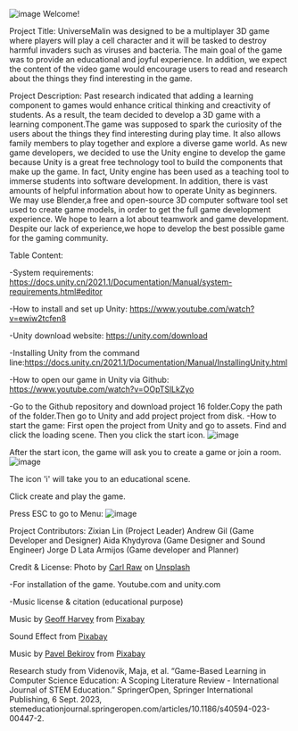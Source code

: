 ![image](https://github.com/Kazuto1120/chocohippo/assets/57959207/41640373-34ee-4f8f-96c7-c6fff7fc2081)
Welcome!

Project Title: UniverseMalin was designed to be a multiplayer 3D game where players will play a cell character and it will be tasked to destroy harmful invaders such as viruses and bacteria. The main goal of the game was to provide an educational and  joyful experience. In addition, we expect the content of the video game would encourage users to read and research about the things they find interesting in the game. 

Project Description: Past research indicated that adding a learning component to games would enhance critical thinking and creactivity of students. As a result, the team decided to develop a 3D game with a learning component.The game was supposed to spark the curiosity of the users about the things they find interesting during play time. It also allows family members to play together and explore a diverse game world. As new game developers, we decided to use the Unity engine to develop the game because Unity is a great free technology tool to build the components that make up the game. In fact, Unity engine has been used as a teaching tool to immerse students into software development. In addition, there is vast amounts of helpful information about how to operate Unity as beginners. We may use Blender,a free and open-source 3D computer software tool set used to create game models, in order to get the full game development experience. We hope to learn a lot about teamwork and game development. Despite our lack of experience,we hope to develop the best possible game for the gaming community. 

Table Content:


-System requirements: https://docs.unity.cn/2021.1/Documentation/Manual/system-requirements.html#editor

-How to install and set up Unity: https://www.youtube.com/watch?v=ewiw2tcfen8

-Unity download website:  https://unity.com/download

-Installing Unity from the command line:https://docs.unity.cn/2021.1/Documentation/Manual/InstallingUnity.html

-How to open our game in Unity via Github: https://www.youtube.com/watch?v=OOpTSlLkZyo

-Go to the Github repository and download project 16 folder.Copy the path of the folder.Then go to Unity and add project project from disk. 
-How to start the game: First open the project from Unity and go to assets. Find and click the loading scene. Then you click the start icon.
![image](https://github.com/Kazuto1120/chocohippo/assets/57959207/94096ead-e1b3-4a4d-a4b8-434036a4e68d)





After the start icon, the game will ask you to create a game or join a room.
![image](https://github.com/Kazuto1120/chocohippo/assets/57959207/43df1169-72f2-4538-9561-8fb4c1d06262)

The icon 'i' will take you to an educational scene.



Click create and play the game.


Press ESC to go to Menu:
![image](https://github.com/Kazuto1120/chocohippo/assets/57959207/e87abff9-8e5e-4a8b-a6eb-3010a86e5a85)



Project Contributors:
Zixian Lin (Project Leader)
Andrew Gil (Game Developer and Designer)
Aida Khydyrova (Game Designer and Sound Engineer)
Jorge D Lata Armijos (Game developer and Planner)

Credit & License:
Photo by <a href="https://unsplash.com/@carltraw?utm_content=creditCopyText&utm_medium=referral&utm_source=unsplash">Carl Raw</a> on <a href="https://unsplash.com/photos/gaming-room-with-arcade-machines-m3hn2Kn5Bns?utm_content=creditCopyText&utm_medium=referral&utm_source=unsplash">Unsplash</a>
  
-For installation of the game.
Youtube.com and unity.com

-Music license & citation (educational purpose)

Music by <a href="https://pixabay.com/users/geoffharvey-9096471/?utm_source=link-attribution&utm_medium=referral&utm_campaign=music&utm_content=150605">Geoff Harvey</a> from <a href="https://pixabay.com/music//?utm_source=link-attribution&utm_medium=referral&utm_campaign=music&utm_content=150605">Pixabay</a>

Sound Effect from <a href="https://pixabay.com/sound-effects/?utm_source=link-attribution&utm_medium=referral&utm_campaign=music&utm_content=46215">Pixabay</a>

Music by <a href="https://pixabay.com/users/paulyudin-27739282/?utm_source=link-attribution&utm_medium=referral&utm_campaign=music&utm_content=157045">Pavel Bekirov</a> from <a href="https://pixabay.com//?utm_source=link-attribution&utm_medium=referral&utm_campaign=music&utm_content=157045">Pixabay</a>

Research study from Videnovik, Maja, et al. “Game-Based Learning in Computer Science Education: A Scoping Literature Review - International Journal of STEM Education.” SpringerOpen, Springer International Publishing, 6 Sept. 2023, stemeducationjournal.springeropen.com/articles/10.1186/s40594-023-00447-2.
